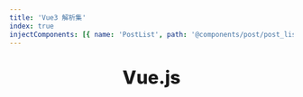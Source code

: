 ```yaml
---
title: 'Vue3 解析集'
index: true
injectComponents: [{ name: 'PostList', path: '@components/post/post_list.vue' }]
---
```


<div class="no-select"  style="display: flex;justify-content:center;align-items:center;height: 80px;margin-bottom: 20px">
  <Icon icon="vscode-icons:file-type-vue" height="80"/><span style="font-size:2rem;font-weight:800">Vue.js</span>
</div>

<SiteBack/>

<PostList wrap='source_of_vue3'/>
